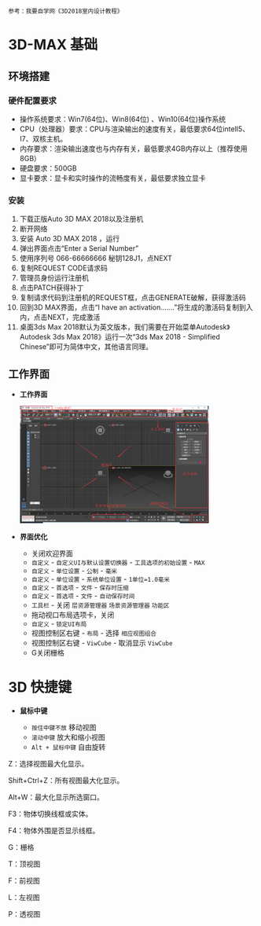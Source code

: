```
参考：我要自学网《3D2018室内设计教程》
```

# 3D-MAX 基础

## 环境搭建

### 硬件配置要求

- 操作系统要求：Win7(64位)、Win8(64位) 、Win10(64位)操作系统
- CPU（处理器）要求：CPU与渲染输出的速度有关，最低要求64位intelI5、I7、双核主机。
- 内存要求：渲染输出速度也与内存有关，最低要求4GB内存以上（推荐使用8GB）
- 硬盘要求：500GB
- 显卡要求：显卡和实时操作的流畅度有关，最低要求独立显卡

### 安装

1. 下载正版Auto 3D MAX 2018以及注册机
2. 断开网络
3. 安装 Auto 3D MAX 2018 ，运行
4. 弹出界面点击“Enter a Serial Number”
5. 使用序列号 066-66666666 秘钥128J1，点NEXT
6. 复制REQUEST CODE请求码
7. 管理员身份运行注册机
8. 点击PATCH获得补丁
9. 复制请求代码到注册机的REQUEST框，点击GENERATE破解，获得激活码
10. 回到3D MAX界面，点击“I have an activation…….”将生成的激活码复制到入内，点击NEXT，完成激活
11. 桌面3ds Max 2018默认为英文版本，我们需要在开始菜单Autodesk》Autodesk 3ds Max 2018》运行一次“3ds Max 2018 - Simplified Chinese”即可为简体中文，其他语言同理。

## 工作界面

- **工作界面**

    <img src="assets/区域说明.png" alt="图片1" style="width: 80%;">
  
- **界面优化**

  - 关闭欢迎界面
  - `自定义` - `自定义UI与默认设置切换器` - `工具选项的初始设置` - `MAX`
  - `自定义` - `单位设置` - `公制` - `毫米`
  - `自定义` - `单位设置` - `系统单位设置` - `1单位=1.0毫米`
  - `自定义` - `首选项` - `文件` - `保存时压缩`
  - `自定义` - `首选项` - `文件` - `自动保存时间`
  - `工具栏` - 关闭 `层资源管理器` `场景资源管理器` `功能区`
  - 拖动视口布局选项卡，关闭
  - `自定义` - `锁定UI布局`
  - 视图控制区右键 - `布局` - 选择 `相应视图组合`
  - 视图控制区右键 - `ViwCube` - 取消显示 `ViwCube`
  - G关闭栅格

# 3D 快捷键

- **鼠标中键**

    - `按住中键不放` 移动视图
    - `滚动中键` 放大和缩小视图
    - `Alt + 鼠标中键` 自由旋转

Z：选择视图最大化显示。

Shift+Ctrl+Z：所有视图最大化显示。

Alt+W：最大化显示所选窗口。

F3：物体切换线框或实体。

F4：物体外围是否显示线框。

G：栅格

T：顶视图

F：前视图

L：左视图

P：透视图
